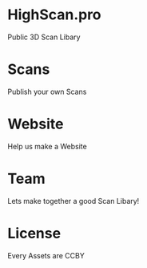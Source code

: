 # HighScan.pro
Public 3D Scan Libary


# Scans
Publish your own Scans

# Website
Help us make a Website 

# Team
Lets make together a good Scan Libary!


# License
Every Assets are CCBY
